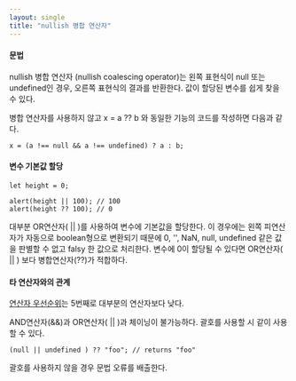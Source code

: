 ```yaml
---
layout: single
title: "nullish 병합 연산자"
---
```


#### 문법
nullish 병합 연산자 (nullish coalescing operator)는 왼쪽 표현식이 null 또는 undefined인 경우, 오른쪽 표현식의 결과를 반환한다. 값이 할당된 변수를 쉽게 찾을 수 있다.



병합 연산자를 사용하지 않고  x = a ?? b 와 동일한 기능의 코드를 작성하면 다음과 같다.

    x = (a !== null && a !== undefined) ? a : b;
	

#### 변수 기본값 할당

	let height = 0;

	alert(height || 100); // 100
	alert(height ?? 100); // 0

대부분 OR연산자( || )를 사용하여 변수에 기본값을 할당한다. 이 경우에는 왼쪽 피연산자가 자동으로 boolean형으로 변환되기 때문에 0, '', NaN, null, undefined 같은 값을 판별할 수 없고 falsy 한 값으로 처리한다. 변수에 0이 할당될 수 있다면 OR연산자( || ) 보다 병합연산자(??)가 적합하다.

#### 타 연산자와의 관계

[연산자 우선순위](https://developer.mozilla.org/en-US/docs/Web/JavaScript/Reference/Operators/Operator_Precedence#table "연산자 우선순위")는 5번째로 대부분의 연산자보다 낮다. 

AND연산자(&&)과 OR연산자( || )과 체이닝이 불가능하다.
괄호를 사용할 시 같이 사용할 수 있다.

	(null || undefined ) ?? "foo"; // returns "foo"
	
괄호를 사용하지 않을 경우 문법 오류를 배출한다.
